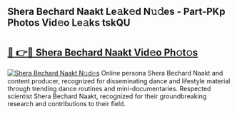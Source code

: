 ## Shera Bechard Naakt Le𝚊k𝚎d N𝚞𝚍es - Part-PKp Photos Vid𝚎o Le𝚊ks tskQU

# <h2><a href="http://fb3eb4.evod.top/?m=Shera+Bechard+Naakt">🔗 👉🔴 Shera Bechard Naakt Vid𝚎o Ph𝚘t𝚘s</a></h2>

[![Shera Bechard Naakt N𝚞d𝚎s](https://i.imgur.com/8V9OHl7.gif)](http://fb3eb4.evod.top/?m=Shera+Bechard+Naakt)
Online persona Shera Bechard Naakt and content producer, recognized for disseminating dance and lifestyle material through trending dance routines and mini-documentaries. Respected scientist Shera Bechard Naakt, recognized for their groundbreaking research and contributions to their field. 
